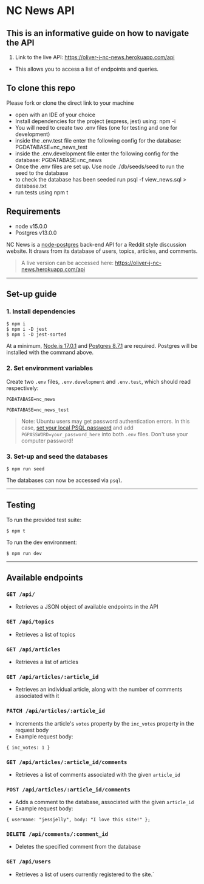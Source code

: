 # NC News API 

## This is an informative guide on how to navigate the API

1. Link to the live API: https://oliver-j-nc-news.herokuapp.com/api
  - This allows you to access a list of endpoints and queries.
  
## To clone this repo
  Please fork or clone the direct link to your machine

- open with an IDE of your choice
- Install dependencies for the project (express, jest) using: npm -i
- You will need to create two .env files (one for testing and one for development)
- inside the .env.test file enter the following config for the database: PGDATABASE=nc_news_test
- inside the .env.development file enter the following config for the database: PGDATABASE=nc_news
- Once the .env files are set up. Use node ./db/seeds/seed to run the seed to the database
- to check the database has been seeded run psql -f view_news.sql > database.txt
- run tests using npm t

## Requirements
  - node v15.0.0
  - Postgres v13.0.0




NC News is a [node-postgres](https://node-postgres.com/) back-end API for a Reddit style discussion website. It draws from its database of users, topics, articles, and comments.

> A live version can be accessed here: https://oliver-j-nc-news.herokuapp.com/api


---
## Set-up guide
### 1. Install dependencies
```
$ npm i
$ npm i -D jest
$ npm i -D jest-sorted
```
At a minimum, [Node.js 17.0.1](https://nodejs.org/en/download/) and [Postgres 8.7.1](https://www.postgresql.org/download/) are required. Postgres will be installed with the command above.

### 2. Set environment variables
Create two `.env` files, `.env.development` and `.env.test`, which should read respectively:
```
PGDATABASE=nc_news
```
```
PGDATABASE=nc_news_test
```
> Note: Ubuntu users may get password authentication errors. In this case, [set your local PSQL password](https://www.eukhost.com/blog/webhosting/postgres-gives-an-error-of-password-authentication-failed-for-user/) and add `PGPASSWORD=your_password_here` into both `.env` files. Don't use your computer password!

### 3. Set-up and seed the databases
```
$ npm run seed
```
The databases can now be accessed via `psql`.

---
## Testing
To run the provided test suite:
```
$ npm t
```
To run the dev environment:
```
$ npm run dev
```

---
## Available endpoints

### `GET /api/`
- Retrieves a JSON object of available endpoints in the API

### `GET /api/topics`
- Retrieves a list of topics

### `GET /api/articles`
- Retrieves a list of articles

### `GET /api/articles/:article_id`
- Retrieves an individual article, along with the number of comments associated with it

### `PATCH /api/articles/:article_id`
- Increments the article's `votes` property by the `inc_votes` property in the request body
- Example request body: 
```
{ inc_votes: 1 }
```
### `GET /api/articles/:article_id/comments`
- Retrieves a list of comments associated with the given `article_id`

### `POST /api/articles/:article_id/comments`
- Adds a comment to the database, associated with the given `article_id`
- Example request body:
```
{ username: "jessjelly", body: "I love this site!" };
```
### `DELETE /api/comments/:comment_id`
- Deletes the specified comment from the database

### `GET /api/users`
- Retrieves a list of users currently registered to the site.`


